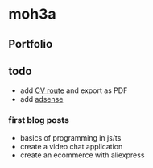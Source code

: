 # moh3a

## Portfolio

## todo

- add [CV route](https://drive.google.com/file/d/1G0GGXf1G-2XCcqqdxX7xz-IWX38EuiWC/view) and export as PDF
- add [adsense](https://adsense.google.com/start/)

### first blog posts

- basics of programming in js/ts
- create a video chat application
- create an ecommerce with aliexpress
